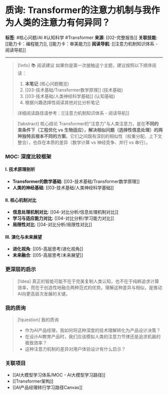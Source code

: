 # 质询: Transformer的注意力机制与我作为人类的注意力有何异同？

**标签**: #核心问题/AI #认知科学 #Transformer
**来源**: [[02-完整报告]]
**关联技能**: [[能力卡：编程能力]], [[能力卡：审美能力]]
**阅读导航**: [[注意力机制知识体系 - 阅读导航]]

---

> [!info] 📚 阅读建议
> 如果你是第一次接触这个主题，建议按照以下顺序阅读：
> 1. **本笔记** (核心问题概览)
> 2. [[03-技术基础/Transformer数学原理]] (技术基础)
> 3. [[03-技术基础/人类神经科学基础]] (认知基础)
> 4. 根据兴趣选择性阅读其他对比分析笔记
> 
> 详细阅读路径请参考：[[注意力机制知识体系 - 阅读导航]]

> [!abstract] 核心结论
> Transformer的"注意力"与人类注意力，是在**不同约束条件下（工程优化 vs 生物适应），解决相似问题（选择性信息处理）的两种独特且根本不同的方案**。它们之间既有深刻的相似性（权重分配、上下文整合），也存在本质的差异（数学计算 vs 神经竞争、并行 vs 串行）。

### MOC: 深度比较框架

#### Ⅰ. 技术原理剖析
- **Transformer的数学基础**: [[03-技术基础/Transformer数学原理]]
- **人类的神经基础**: [[03-技术基础/人类神经科学基础]]

#### Ⅱ. 核心机制对比
- **信息处理机制对比**: [[04-对比分析/信息处理机制对比]]
- **学习与适应能力对比**: [[04-对比分析/学习能力对比]]
- **局限性对比**: [[04-对比分析/局限性对比]]

#### Ⅲ. 演化与未来展望
- **进化视角**: [[05-高层思考/进化视角]]
- **未来融合**: [[05-高层思考/未来展望]]

### 更深层的启示
> [!idea]
> 真正的智能可能不在于完美复制人类认知，也不在于纯粹追求计算效率，而在于创造性地融合两种范式的优势。理解这种差异与相似，是推动AI向更高层次发展的关键。

### 我的质询
> [!question] 我的质询
> - 作为AI产品经理，我如何将这种深度的技术理解转化为产品设计决策？
> - 在设计AI教育产品时，我们应该模拟人类的注意力节律还是追求机器的极致效率？
> - 这种注意力机制的差异对用户体验设计有什么启示？

### 关联项目
- [[AI大模型学习体系/MOC - AI大模型学习路径]]
- [[Transformer架构]]
- [[AI产品经理转行学习路径Canvas]]